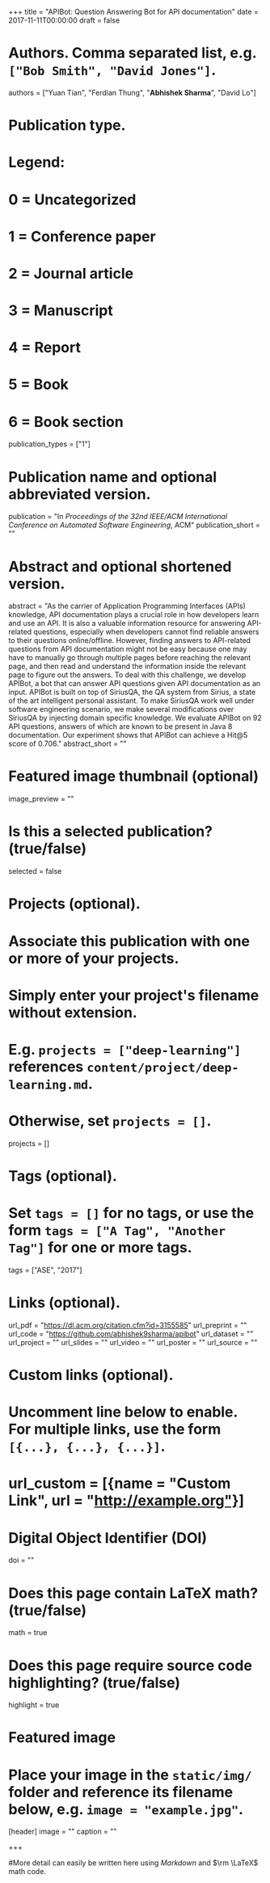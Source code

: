 +++
title = "APIBot: Question Answering Bot for API documentation"
date = 2017-11-11T00:00:00
draft = false

# Authors. Comma separated list, e.g. `["Bob Smith", "David Jones"]`.
authors = ["Yuan Tian", "Ferdian Thung", "**Abhishek Sharma**", "David Lo"]

# Publication type.
# Legend:
# 0 = Uncategorized
# 1 = Conference paper
# 2 = Journal article
# 3 = Manuscript
# 4 = Report
# 5 = Book
# 6 = Book section
publication_types = ["1"]

# Publication name and optional abbreviated version.
publication = "In *Proceedings of the 32nd IEEE/ACM International Conference on Automated Software Engineering*, ACM"
publication_short = ""

# Abstract and optional shortened version.
abstract = "As the carrier of Application Programming Interfaces (APIs) knowledge, API documentation plays a crucial role in how developers learn and use an API. It is also a valuable information resource for answering API-related questions, especially when developers cannot find reliable answers to their questions online/offline. However, finding answers to API-related questions from API documentation might not be easy because one may have to manually go through multiple pages before reaching the relevant page, and then read and understand the information inside the relevant page to figure out the answers. To deal with this challenge, we develop APIBot, a bot that can answer API questions given API documentation as an input. APIBot is built on top of SiriusQA, the QA system from Sirius, a state of the art intelligent personal assistant. To make SiriusQA work well under software engineering scenario, we make several modifications over SiriusQA by injecting domain specific knowledge. We evaluate APIBot on 92 API questions, answers of which are known to be present in Java 8 documentation. Our experiment shows that APIBot can achieve a Hit@5 score of 0.706."
abstract_short = ""

# Featured image thumbnail (optional)
image_preview = ""

# Is this a selected publication? (true/false)
selected = false

# Projects (optional).
#   Associate this publication with one or more of your projects.
#   Simply enter your project's filename without extension.
#   E.g. `projects = ["deep-learning"]` references `content/project/deep-learning.md`.
#   Otherwise, set `projects = []`.
projects = []

# Tags (optional).
#   Set `tags = []` for no tags, or use the form `tags = ["A Tag", "Another Tag"]` for one or more tags.
tags = ["ASE", "2017"]

# Links (optional).
url_pdf = "https://dl.acm.org/citation.cfm?id=3155585"
url_preprint = ""
url_code = "https://github.com/abhishek9sharma/apibot"
url_dataset = ""
url_project = ""
url_slides = ""
url_video = ""
url_poster = ""
url_source = ""

# Custom links (optional).
#   Uncomment line below to enable. For multiple links, use the form `[{...}, {...}, {...}]`.
# url_custom = [{name = "Custom Link", url = "http://example.org"}]

# Digital Object Identifier (DOI)
doi = ""

# Does this page contain LaTeX math? (true/false)
math = true

# Does this page require source code highlighting? (true/false)
highlight = true

# Featured image
# Place your image in the `static/img/` folder and reference its filename below, e.g. `image = "example.jpg"`.
[header]
image = ""
caption = ""

+++

#More detail can easily be written here using *Markdown* and $\rm \LaTeX$ math code.
